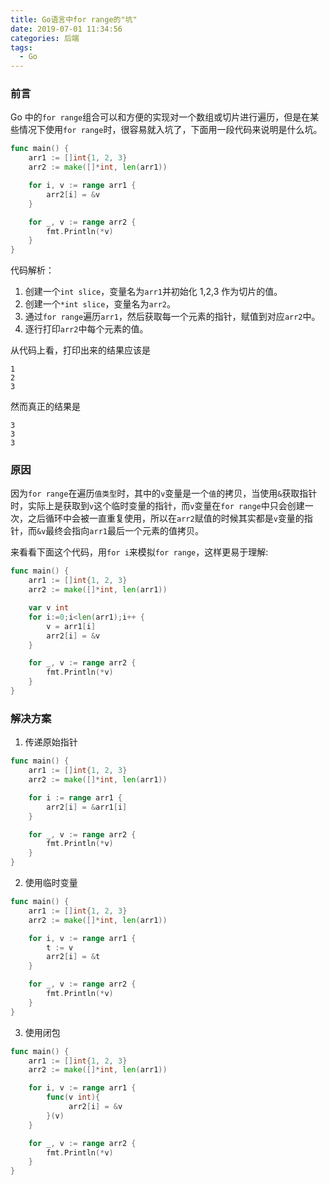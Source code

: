 ```yaml
---
title: Go语言中for range的"坑"
date: 2019-07-01 11:34:56
categories: 后端
tags:
  - Go
---
```


### 前言

Go 中的`for range`组合可以和方便的实现对一个数组或切片进行遍历，但是在某些情况下使用`for range`时，很容易就入坑了，下面用一段代码来说明是什么坑。

```go
func main() {
	arr1 := []int{1, 2, 3}
	arr2 := make([]*int, len(arr1))

	for i, v := range arr1 {
		arr2[i] = &v
	}

	for _, v := range arr2 {
		fmt.Println(*v)
	}
}
```

代码解析：

1. 创建一个`int slice`，变量名为`arr1`并初始化 1,2,3 作为切片的值。
2. 创建一个`*int slice`，变量名为`arr2`。
3. 通过`for range`遍历`arr1`，然后获取每一个元素的指针，赋值到对应`arr2`中。
4. 逐行打印`arr2`中每个元素的值。

从代码上看，打印出来的结果应该是

```
1
2
3
```

然而真正的结果是

```
3
3
3
```

### 原因

因为`for range`在遍历`值类型`时，其中的`v`变量是一个`值`的拷贝，当使用`&`获取指针时，实际上是获取到`v`这个临时变量的指针，而`v`变量在`for range`中只会创建一次，之后循环中会被一直重复使用，所以在`arr2`赋值的时候其实都是`v`变量的指针，而`&v`最终会指向`arr1`最后一个元素的值拷贝。

来看看下面这个代码，用`for i`来模拟`for range`，这样更易于理解:

```go
func main() {
	arr1 := []int{1, 2, 3}
	arr2 := make([]*int, len(arr1))

	var v int
	for i:=0;i<len(arr1);i++ {
		v = arr1[i]
		arr2[i] = &v
	}

	for _, v := range arr2 {
		fmt.Println(*v)
	}
}

```

### 解决方案

1. 传递原始指针

```go
func main() {
    arr1 := []int{1, 2, 3}
    arr2 := make([]*int, len(arr1))

    for i := range arr1 {
        arr2[i] = &arr1[i]
    }

    for _, v := range arr2 {
        fmt.Println(*v)
    }
}
```

2. 使用临时变量

```go
func main() {
    arr1 := []int{1, 2, 3}
    arr2 := make([]*int, len(arr1))

    for i, v := range arr1 {
        t := v
        arr2[i] = &t
    }

    for _, v := range arr2 {
        fmt.Println(*v)
    }
}
```

3. 使用闭包

```go
func main() {
    arr1 := []int{1, 2, 3}
    arr2 := make([]*int, len(arr1))

    for i, v := range arr1 {
        func(v int){
             arr2[i] = &v
        }(v)
    }

    for _, v := range arr2 {
        fmt.Println(*v)
    }
}
```

